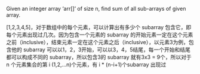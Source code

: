 Given an integer array ‘arr[]’ of size n, find sum of all sub-arrays of given array.

[1,2,3,4,5]，对于数组中的每个元素，可以计算出有多少个 subarray 包含它，即每个元素出现过几次。因为包含一个元素的 subarray 的开始元素一定在这个元素之前（inclusive），结束元素一定在这个元素之后（inclusive），以元素3为例，包含他的 subarray 可以以1，2，3开始，可以以3，4，5结尾，每一个开始和结尾都可以构成不同的 subarray，所以包含3的 subarray 就有3x3 = 9个，所以对于n 个元素集合的第 i (1,2,...n)个元素，有 i * (n-i+1)个subarray 出现过